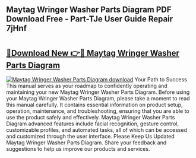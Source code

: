 ## Maytag Wringer Washer Parts Diagram PDF Download Free - Part-TJe User Guide Repair 7jHnf

# <h2><a href="http://dfn004.blite.top/?on=Maytag+Wringer+Washer+Parts+Diagram">🔗Download New 👉🔴 Maytag Wringer Washer Parts Diagram</a></h2>

[![Maytag Wringer Washer Parts Diagram download](https://i.imgur.com/lujVjoI.png)](http://dfn004.blite.top/?on=Maytag+Wringer+Washer+Parts+Diagram)
Your Path to Success This manual serves as your roadmap to confidently operating and maintaining your new Maytag Wringer Washer Parts Diagram. Before using your Maytag Wringer Washer Parts Diagram, please take a moment to read this manual carefully. It contains essential information on product setup, operation, maintenance, and troubleshooting, ensuring that you are able to use the product safely and effectively. Maytag Wringer Washer Parts Diagram advanced features include facial recognition, gesture control, customizable profiles, and automated tasks, all of which can be accessed and customized through the user interface. Please Keep Us Updated Maytag Wringer Washer Parts Diagram. Share your feedback and suggestions to help us improve our products and services.

